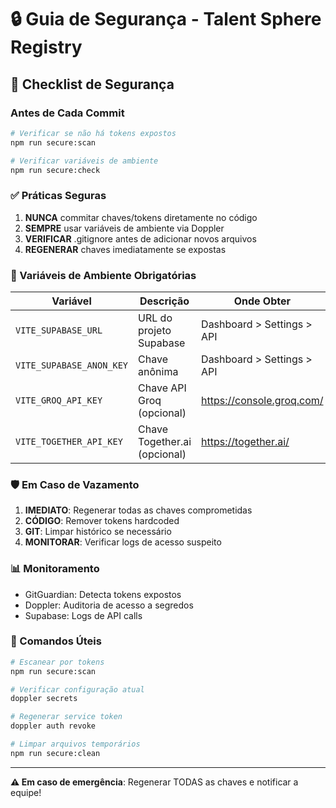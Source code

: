 # 🔒 Guia de Segurança - Talent Sphere Registry

## 🚨 Checklist de Segurança

### **Antes de Cada Commit**
```bash
# Verificar se não há tokens expostos
npm run secure:scan

# Verificar variáveis de ambiente
npm run secure:check
```

### **✅ Práticas Seguras**

1. **NUNCA** commitar chaves/tokens diretamente no código
2. **SEMPRE** usar variáveis de ambiente via Doppler
3. **VERIFICAR** .gitignore antes de adicionar novos arquivos
4. **REGENERAR** chaves imediatamente se expostas

### **🔑 Variáveis de Ambiente Obrigatórias**

| Variável | Descrição | Onde Obter |
|----------|-----------|------------|
| `VITE_SUPABASE_URL` | URL do projeto Supabase | Dashboard > Settings > API |
| `VITE_SUPABASE_ANON_KEY` | Chave anônima | Dashboard > Settings > API |
| `VITE_GROQ_API_KEY` | Chave API Groq (opcional) | https://console.groq.com/ |
| `VITE_TOGETHER_API_KEY` | Chave Together.ai (opcional) | https://together.ai/ |

### **🛡️ Em Caso de Vazamento**

1. **IMEDIATO**: Regenerar todas as chaves comprometidas
2. **CÓDIGO**: Remover tokens hardcoded
3. **GIT**: Limpar histórico se necessário
4. **MONITORAR**: Verificar logs de acesso suspeito

### **📊 Monitoramento**

- GitGuardian: Detecta tokens expostos
- Doppler: Auditoria de acesso a segredos
- Supabase: Logs de API calls

### **🔧 Comandos Úteis**

```bash
# Escanear por tokens
npm run secure:scan

# Verificar configuração atual
doppler secrets

# Regenerar service token
doppler auth revoke

# Limpar arquivos temporários
npm run secure:clean
```

---

**⚠️ Em caso de emergência**: Regenerar TODAS as chaves e notificar a equipe! 